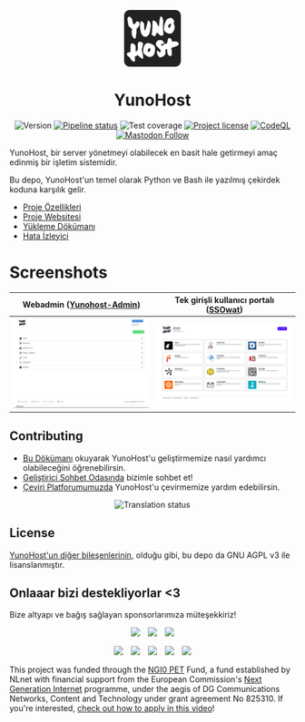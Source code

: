 <p align="center">
    <img alt="YunoHost" src="https://raw.githubusercontent.com/YunoHost/doc/master/images/logo_roundcorner.png" width="100px" />
</p>

<h1 align="center">YunoHost</h1>

<div align="center">

![Version](https://img.shields.io/github/v/tag/yunohost/yunohost?label=version&sort=semver)
[![Pipeline status](https://gitlab.com/yunohost/yunohost/badges/dev/pipeline.svg)](https://gitlab.com/yunohost/yunohost/-/pipelines)
![Test coverage](https://gitlab.com/yunohost/yunohost/badges/dev/coverage.svg)
[![Project license](https://img.shields.io/gitlab/license/yunohost/yunohost)](https://github.com/YunoHost/yunohost/blob/dev/LICENSE)
[![CodeQL](https://github.com/yunohost/yunohost/workflows/CodeQL/badge.svg)](https://github.com/YunoHost/yunohost/security/code-scanning)
[![Mastodon Follow](https://img.shields.io/mastodon/follow/28084)](https://mastodon.social/@yunohost)

</div>

YunoHost, bir server yönetmeyi olabilecek en basit hale getirmeyi amaç edinmiş bir işletim sistemidir.

Bu depo, YunoHost'un temel olarak Python ve Bash ile yazılmış çekirdek koduna karşılık gelir.

- [Proje Özellikleri](https://yunohost.org/#/whatsyunohost)
- [Proje Websitesi](https://yunohost.org)
- [Yükleme Dökümanı](https://yunohost.org/install)
- [Hata İzleyici](https://github.com/YunoHost/issues)

# Screenshots

Webadmin ([Yunohost-Admin](https://github.com/YunoHost/yunohost-admin)) | Tek girişli kullanıcı portalı ([SSOwat](https://github.com/YunoHost/ssowat))
--- |  ---
![](https://raw.githubusercontent.com/YunoHost/doc/master/images/webadmin.png) | ![](https://raw.githubusercontent.com/YunoHost/doc/master/images/user_panel.png)


## Contributing

- [Bu Dökümanı](https://yunohost.org/dev) okuyarak YunoHost'u geliştirmemize nasıl yardımcı olabileceğini öğrenebilirsin.
- [Geliştirici Sohbet Odasında](https://yunohost.org/#/chat_rooms) bizimle sohbet et!
- [Çeviri Platforumumuzda](https://translate.yunohost.org/engage/yunohost/?utm_source=widget) YunoHost'u çevirmemize yardım edebilirsin.

<p align="center">
<img src="https://translate.yunohost.org/widgets/yunohost/-/core/horizontal-auto.svg" alt="Translation status" />
</p>

## License

[YunoHost'un diğer bileşenlerinin](https://yunohost.org/#/faq_en), olduğu gibi, bu depo da GNU AGPL v3 ile lisanslanmıştır.

## Onlaaar bizi destekliyorlar <3

Bize altyapı ve bağış sağlayan sponsorlarımıza müteşekkiriz!

<div align="center">
<p style="margin-left:auto;margin-right:auto;">
<a style="padding: 5px;" href="https://nlnet.nl"><img src="https://user-images.githubusercontent.com/36127788/198088570-823c40bd-7ac3-44e3-a8ee-e7a9f14b47ac.png" width="150px"/></a>
<a style="padding: 5px;" href="https://www.ngi.eu"><img src="https://user-images.githubusercontent.com/36127788/198088663-daf587b9-fd09-4c00-aaf2-37c803939c94.png" width="130px"/></a>
<a style="padding: 5px;" href="https://www.codelutin.com"><img src="https://user-images.githubusercontent.com/36127788/198088737-d37b6674-379c-4be4-9d74-b93b6ad318d1.png" width="100px"/></a>
</p>
<p style="margin-left:auto;margin-right:auto;">
<a style="padding: 5px;" href="https://www.globenet.org"><img src="https://user-images.githubusercontent.com/36127788/198088794-751129ab-737d-4d99-9f35-5e01845dcdfe.png" width="150px"/></a>
<a style="padding: 5px;" href="https://www.gitoyen.net"><img src="https://user-images.githubusercontent.com/36127788/198088931-f16f4af4-57ae-42e9-8d42-fb3e2d8d7ee3.png" width="150px"/></a>
<a style="padding: 5px;" href="https://tetaneutral.net"><img src="https://user-images.githubusercontent.com/36127788/198088995-3ad9c34d-9807-4ead-934b-44df97d3c552.png" width="90px"/></a>
<a style="padding: 5px;" href="https://ldn-fai.net"><img src="https://user-images.githubusercontent.com/36127788/198089086-a4089d51-9173-4081-bd2e-fa1ac3378e49.png" width="120px"/></a>
<a style="padding: 5px;" href="https://www.nbs-system.com"><img src="https://user-images.githubusercontent.com/36127788/198089161-4cc0b7b7-bf56-4798-892e-a76112497921.png" width="130px"/></a>
</p>
</div>

This project was funded through the [NGI0 PET](https://nlnet.nl/PET) Fund, a fund established by NLnet with financial support from the European Commission's [Next Generation Internet](https://ngi.eu/) programme, under the aegis of DG Communications Networks, Content and Technology under grant agreement No 825310. If you're interested, [check out how to apply in this video](https://media.ccc.de/v/36c3-10795-ngi_zero_a_treasure_trove_of_it_innovation)! 
